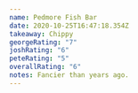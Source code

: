 ```yaml
---
name: Pedmore Fish Bar
date: 2020-10-25T16:47:18.354Z
takeaway: Chippy
georgeRating: "7"
joshRating: "6"
peteRating: "5"
overallRating: "6"
notes: F﻿ancier than years ago.
---
```

